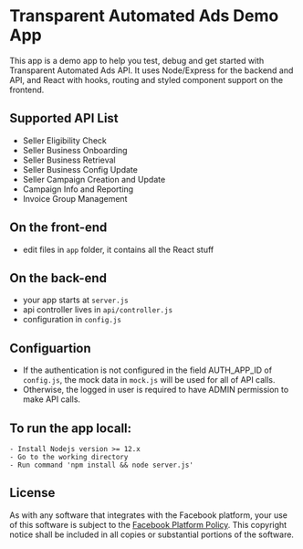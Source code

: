 # Transparent Automated Ads Demo App

This app is a demo app to help you test, debug and get started with Transparent Automated Ads API. It uses Node/Express for the backend and API, and React with hooks, routing and styled component support on the frontend.

## Supported API List
- Seller Eligibility Check
- Seller Business Onboarding
- Seller Business Retrieval
- Seller Business Config Update
- Seller Campaign Creation and Update
- Campaign Info and Reporting
- Invoice Group Management

## On the front-end

- edit files in `app` folder, it contains all the React stuff

## On the back-end

- your app starts at `server.js`
- api controller lives in `api/controller.js`
- configuration in `config.js`

## Configuartion
- If the authentication is not configured in the field AUTH_APP_ID of `config.js`, the mock data in `mock.js` will be used for all of API calls.
- Otherwise, the logged in user is required to have ADMIN permission to make API calls.

## To run the app locall:
```
- Install Nodejs version >= 12.x
- Go to the working directory
- Run command 'npm install && node server.js'
```

## License
As with any software that integrates with the Facebook platform, your use of this software is subject to the [Facebook Platform Policy](http://developers.facebook.com/policy/). This copyright notice shall be included in all copies or substantial portions of the software.
